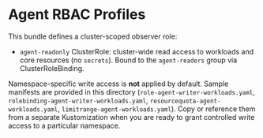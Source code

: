 # Agent RBAC Profiles

This bundle defines a cluster-scoped observer role:

- `agent-readonly` ClusterRole: cluster-wide read access to workloads and core resources (no `secrets`). Bound to the `agent-readers` group via ClusterRoleBinding.

Namespace-specific write access is **not** applied by default. Sample manifests are provided in this directory (`role-agent-writer-workloads.yaml`, `rolebinding-agent-writer-workloads.yaml`, `resourcequota-agent-workloads.yaml`, `limitrange-agent-workloads.yaml`). Copy or reference them from a separate Kustomization when you are ready to grant controlled write access to a particular namespace.
